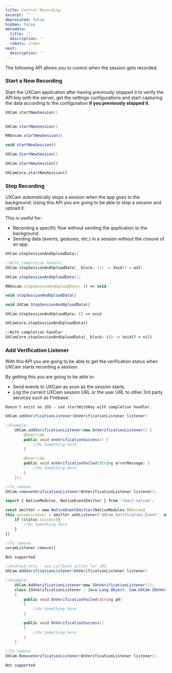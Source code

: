 ```yaml
---
title: Control Recording
excerpt: ''
deprecated: false
hidden: false
metadata:
  title: ''
  description: ''
  robots: index
next:
  description: ''
---
```

The following API allows you to control when the session gets recorded.

### Start a New Recording

Start the UXCam application after having previously stopped it to verify the API key with the server, get the settings configurations and start capturing the data according to the configuration **if you previously stopped it**.

```swift iOS
UXCam.startNewSession()
   
```
```java Android
UXCam.startNewSession()
```
```javascript React Native
RNUxcam.startNewSession()
```
```javascript Flutter
void startNewSession()
```
```csharp Xamarin
UXCam.StartNewSession()
```
```javascript Cordova
UXCam.startNewSession()
```
```coffeescript SwiftUI
UXCamCore.startNewSession()

```

### Stop Recording

UXCam automatically stops a session when the app goes to the background. Using this API you are going to be able to stop a session and upload it.

This is useful for:

- Recording a specific flow without sending the application to the background.
- Sending data (events, gestures, etc.) in a session without the closure of an app.

```swift iOS
UXCam.stopSessionAndUploadData()

//With completion handler
UXCam.stopSessionAndUploadData(_ block: (() -> Void)? = nil)
```
```java Android
UXCam.stopSessionAndUploadData();
```
```javascript React Native
RNUxcam.stopSessionAndUploadData: () => void
```
```javascript Flutter
void stopSessionAndUploadData()
```
```javascript Xamarin
void UXCam.StopSessionAndUploadData()
```
```text Cordova
UXCam.stopSessionAndUploadData: () => void
```
```coffeescript SwiftUI
UXCamCore.stopSessionAndUploadData()

//With completion handler
UXCamCore.stopSessionAndUploadData(_ block: (() -> Void)? = nil)
```

### Add Verification Listener

With this API you are going to be able to get the verification status when UXCam starts recording a session.

By getting this you are going to be able to:

- Send events to UXCam as soon as the session starts.
- Log the current UXCam session URL or the user URL to other 3rd party services such as Firebase.

```text iOS
Doesn't exist on iOS - use startWithKey with completion handler.
```
```java Android
UXCam.addVerificationListener(OnVerificationListener listener)

//Example:
    UXCam.addVerificationListener(new OnVerificationListener() {
        @Override
        public void onVerificationSuccess() {
            //Do Something here
        }

        @Override
        public void onVerificationFailed(String errorMessage) {
            //Do Something here
        }
    });

//To remove
UXCam.removeVerificationListener(OnVerificationListener listener);
```
```javascript React Native
import { NativeModules, NativeEventEmitter } from 'react-native';

const emitter = new NativeEventEmitter(NativeModules.RNUxcam)
this.uxcamListener = emitter.addListener('UXCam_Verification_Event', async (status) => {
    if (status.success){
        //Do Something here
    }
})

//To remove
uxcamListener.remove()
```
```text Flutter
Not supported
```
```csharp Xamarin
//Android only - use callback action for iOS.
UXCam.AddVerificationListener(OnVerificationListener listener)

//Example:
    UXCam.AddVerificationListener(new IOnVerificationListener());
    class IOnVerificationListener : Java.Lang.Object, Com.UXCam.IOnVerificationListener
    {
        public void OnVerificationFailed(string p0)
        {
            //Do Something here
        }

        public void OnVerificationSuccess()
        {
            //Do Something here
        }
    }

//To remove
UXCam.RemoveVerificationListener(OnVerificationListener listener);
```
```text Cordova
Not supported
```